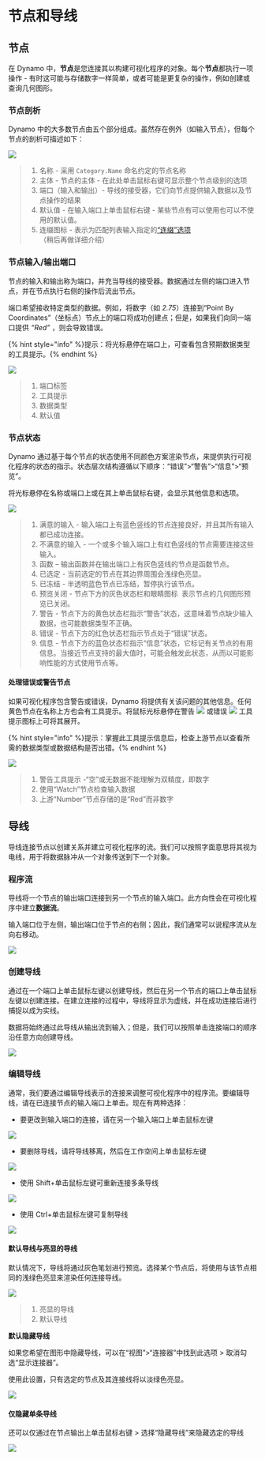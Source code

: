 # 节点和导线

## 节点

在 Dynamo 中，**节点**是您连接其以构建可视化程序的对象。每个**节点**都执行一项操作 - 有时这可能与存储数字一样简单，或者可能是更复杂的操作，例如创建或查询几何图形。

### 节点剖析

Dynamo 中的大多数节点由五个部分组成。虽然存在例外（如输入节点），但每个节点的剖析可描述如下：

![](images/nodesandwires-nodesanatomy.jpg)

> 1. 名称 - 采用 `Category.Name` 命名约定的节点名称
> 2. 主体 - 节点的主体 - 在此处单击鼠标右键可显示整个节点级别的选项
> 3. 端口（输入和输出）- 导线的接受器，它们向节点提供输入数据以及节点操作的结果
> 4. 默认值 - 在输入端口上单击鼠标右键 - 某些节点有可以使用也可以不使用的默认值。
> 5. 连缀图标 - 表示为匹配列表输入指定的[“连缀”选项](../5\_essential\_nodes\_and\_concepts/5-4\_designing-with-lists/1-whats-a-list.md#lacing)（稍后再做详细介绍）

### 节点输入/输出端口

节点的输入和输出称为端口，并充当导线的接受器。数据通过左侧的端口进入节点，并在节点执行右侧的操作后流出节点。

端口希望接收特定类型的数据。例如，将数字（如 _2.75_）连接到“Point By Coordinates”（坐标点）节点上的端口将成功创建点；但是，如果我们向同一端口提供 _“Red”_ ，则会导致错误。

{% hint style="info" %}提示：将光标悬停在端口上，可查看包含预期数据类型的工具提示。{% endhint %}

![](images/nodesandwires-nodesinputandtooltip.jpg)

> 1. 端口标签
> 2. 工具提示
> 3. 数据类型
> 4. 默认值

### 节点状态

Dynamo 通过基于每个节点的状态使用不同颜色方案渲染节点，来提供执行可视化程序的状态的指示。状态层次结构遵循以下顺序：“错误”>“警告”>“信息”>“预览”。

将光标悬停在名称或端口上或在其上单击鼠标右键，会显示其他信息和选项。

![](../.gitbook/assets/nodesandwires-nodestates.png)

> 1. 满意的输入 - 输入端口上有蓝色竖线的节点连接良好，并且其所有输入都已成功连接。
> 2. 不满意的输入 - 一个或多个输入端口上有红色竖线的节点需要连接这些输入。
> 3. 函数 – 输出函数并在输出端口上有灰色竖线的节点是函数节点。
> 4. 已选定 - 当前选定的节点在其边界周围会浅绿色亮显。
> 5. 已冻结 - 半透明蓝色节点已冻结，暂停执行该节点。
> 6. 预览关闭 - 节点下方的灰色状态栏和眼睛图标 <img src="images/nodesandwires-previewoff.jpg" alt="" data-size="line"> 表示节点的几何图形预览已关闭。
> 7. 警告 - 节点下方的黄色状态栏指示“警告”状态，这意味着节点缺少输入数据，也可能数据类型不正确。
> 8. 错误 - 节点下方的红色状态栏指示节点处于“错误”状态。
> 9. 信息 - 节点下方的蓝色状态栏指示“信息”状态，它标记有关节点的有用信息。当接近节点支持的最大值时，可能会触发此状态，从而以可能影响性能的方式使用节点等。

#### 处理错误或警告节点

如果可视化程序包含警告或错误，Dynamo 将提供有关该问题的其他信息。任何黄色节点在名称上方也会有工具提示。将鼠标光标悬停在警告 ![](images/nodesandwires-nodewarningicon.png) 或错误 ![](images/nodesandwires-nodeerroricon.png) 工具提示图标上可将其展开。

{% hint style="info" %}提示：掌握此工具提示信息后，检查上游节点以查看所需的数据类型或数据结构是否出错。{% endhint %}

![](images/nodesandwires-nodeswithwarningtooltip.jpg)

> 1. 警告工具提示 -“空”或无数据不能理解为双精度，即数字
> 2. 使用“Watch”节点检查输入数据
> 3. 上游“Number”节点存储的是“Red”而非数字

## 导线

导线连接节点以创建关系并建立可视化程序的流。我们可以按照字面意思将其视为电线，用于将数据脉冲从一个对象传送到下一个对象。

### 程序流 <a href="#program-flow" id="program-flow"></a>

导线将一个节点的输出端口连接到另一个节点的输入端口。此方向性会在可视化程序中建立**数据流**。

输入端口位于左侧，输出端口位于节点的右侧；因此，我们通常可以说程序流从左向右移动。

![](images/nodesandwires-flowofdata.jpg)

### 创建导线 <a href="#creating-wires" id="creating-wires"></a>

通过在一个端口上单击鼠标左键以创建导线，然后在另一个节点的端口上单击鼠标左键以创建连接。在建立连接的过程中，导线将显示为虚线，并在成功连接后进行捕捉以成为实线。

数据将始终通过此导线从输出流到输入；但是，我们可以按照单击连接端口的顺序沿任意方向创建导线。

![](images/nodesandwires-creatingawire.gif)

### 编辑导线 <a href="#editing-wires" id="editing-wires"></a>

通常，我们要通过编辑导线表示的连接来调整可视化程序中的程序流。要编辑导线，请在已连接节点的输入端口上单击。现在有两种选择：

* 要更改到输入端口的连接，请在另一个输入端口上单击鼠标左键

![](images/nodesandwires-editwirechangeport(2).gif)

* 要删除导线，请将导线移离，然后在工作空间上单击鼠标左键

![](images/nodesandwires-editwiresremove.gif)

* 使用 Shift+单击鼠标左键可重新连接多条导线

![](images/nodesandwires-editmultiports.gif)

* 使用 Ctrl+单击鼠标左键可复制导线

![](images/nodesandwires-duplicatewire.gif)

#### 默认导线与亮显的导线 <a href="#wire-previews" id="wire-previews"></a>

默认情况下，导线将通过灰色笔划进行预览。选择某个节点后，将使用与该节点相同的浅绿色亮显来渲染任何连接导线。

![](images/nodesandwires-defaultvshighlightedwires.jpg)

> 1. 亮显的导线
> 2. 默认导线

**默认隐藏导线**

如果您希望在图形中隐藏导线，可以在“视图”>“连接器”中找到此选项 > 取消勾选“显示连接器”。

使用此设置，只有选定的节点及其连接线将以淡绿色亮显。

![](images/nodesandwires-hidewiressetting(1).gif)

#### 仅隐藏单条导线

还可以仅通过在节点输出上单击鼠标右键 > 选择“隐藏导线”来隐藏选定的导线

![](images/nodesandwires-hideselectedwire.gif)
